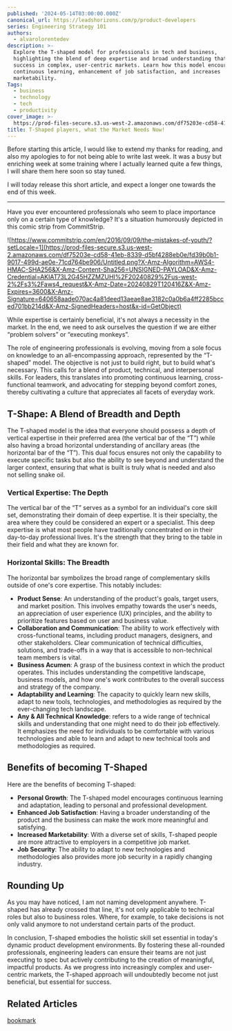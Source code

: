 ```yaml
---
published: '2024-05-14T03:00:00.000Z'
canonical_url: https://leadshorizons.com/p/product-developers
series: Engineering Strategy 101
authors:
  - alvarolorentedev
description: >-
  Explore the T-shaped model for professionals in tech and business,
  highlighting the blend of deep expertise and broad understanding that fosters
  success in complex, user-centric markets. Learn how this model encourages
  continuous learning, enhancement of job satisfaction, and increases
  marketability.
Tags:
  - business
  - technology
  - tech
  - productivity
cover_image: >-
  https://prod-files-secure.s3.us-west-2.amazonaws.com/df75203e-cd58-41eb-8339-d5bf4288eb0e/2ca7b332-0030-45ac-85c1-d5d3df157491/bearly-generated-image-NKDTDS.png?X-Amz-Algorithm=AWS4-HMAC-SHA256&X-Amz-Content-Sha256=UNSIGNED-PAYLOAD&X-Amz-Credential=AKIAT73L2G45HZZMZUHI%2F20240829%2Fus-west-2%2Fs3%2Faws4_request&X-Amz-Date=20240829T120415Z&X-Amz-Expires=3600&X-Amz-Signature=150cc07784e64bfc9d5a3db4cda41fbce4040372968e74a2bb0b78833946e556&X-Amz-SignedHeaders=host&x-id=GetObject
title: T-Shaped players, what the Market Needs Now!
---
```


Before starting this article, I would like to extend my thanks for reading, and also my apologies to for not being able to write last week. It was a busy but enriching week at some training where I actually learned quite a few things, I will share them here soon so stay tuned. 

I will today release this short article, and expect a longer one towards the end of this week.


---


Have you ever encountered professionals who seem to place importance only on a certain type of knowledge? It's a situation humorously depicted in this comic strip from CommitStrip.


![https://www.commitstrip.com/en/2016/09/09/the-mistakes-of-youth/?setLocale=1](https://prod-files-secure.s3.us-west-2.amazonaws.com/df75203e-cd58-41eb-8339-d5bf4288eb0e/fd39b0b1-9017-499d-ae0e-71cd764be906/Untitled.png?X-Amz-Algorithm=AWS4-HMAC-SHA256&X-Amz-Content-Sha256=UNSIGNED-PAYLOAD&X-Amz-Credential=AKIAT73L2G45HZZMZUHI%2F20240829%2Fus-west-2%2Fs3%2Faws4_request&X-Amz-Date=20240829T120416Z&X-Amz-Expires=3600&X-Amz-Signature=640658aade070ac4a81deed13aeae8ae3182c0a0b6a4ff2285bcced701bb214d&X-Amz-SignedHeaders=host&x-id=GetObject)


While expertise is certainly beneficial, it's not always a necessity in the market.  In the end, we need to ask ourselves the question if we are either “problem solvers” or “executing monkeys”.


The role of engineering professionals is evolving, moving from a sole focus on knowledge to an all-encompassing approach, represented by the “T-shaped” model. The objective is not just to build right, but to build what's necessary. This calls for a blend of product, technical, and interpersonal skills.
For leaders, this translates into promoting continuous learning, cross-functional teamwork, and advocating for stepping beyond comfort zones, thereby cultivating a culture that appreciates all facets of everyday work.


## T-Shape: A Blend of Breadth and Depth


The T-shaped model is the idea that everyone should possess a depth of vertical expertise in their preferred area (the vertical bar of the “T”) while also having a broad horizontal understanding of ancillary areas (the horizontal bar of the “T”). 
This dual focus ensures not only the capability to execute specific tasks but also the ability to see beyond and understand the larger context, ensuring that what is built is truly what is needed and also not selling snake oil.


### Vertical Expertise: The Depth


The vertical bar of the “T” serves as a symbol for an individual's core skill set, demonstrating their domain of deep expertise. It is their specialty, the area where they could be considered an expert or a specialist. 
This deep expertise is what most people have traditionally concentrated on in their day-to-day professional lives. It's the strength that they bring to the table in their field and what they are known for.


### Horizontal Skills: The Breadth


The horizontal bar symbolizes the broad range of complementary skills outside of one's core expertise. This notably includes:

- **Product Sense**: An understanding of the product's goals, target users, and market position. This involves empathy towards the user's needs, an appreciation of user experience (UX) principles, and the ability to prioritize features based on user and business value.
- **Collaboration and Communication**: The ability to work effectively with cross-functional teams, including product managers, designers, and other stakeholders. Clear communication of technical difficulties, solutions, and trade-offs in a way that is accessible to non-technical team members is vital.
- **Business Acumen**: A grasp of the business context in which the product operates. This includes understanding the competitive landscape, business models, and how one's work contributes to the overall success and strategy of the company.
- **Adaptability and Learning**: The capacity to quickly learn new skills, adapt to new tools, technologies, and methodologies as required by the ever-changing tech landscape.
- **Any & All Technical Knowledge**: refers to a wide range of technical skills and understanding that one might need to do their job effectively. It emphasizes the need for individuals to be comfortable with various technologies and able to learn and adapt to new technical tools and methodologies as required.

## Benefits of becoming T-Shaped


Here are the benefits of becoming T-shaped:

- **Personal Growth**: The T-shaped model encourages continuous learning and adaptation, leading to personal and professional development.
- **Enhanced Job Satisfaction**: Having a broader understanding of the product and the business can make the work more meaningful and satisfying.
- **Increased Marketability**: With a diverse set of skills, T-shaped people are more attractive to employers in a competitive job market.
- **Job Security**: The ability to adapt to new technologies and methodologies also provides more job security in a rapidly changing industry.

## Rounding Up


As you may have noticed, I am not naming development anywhere. T-shaped has already crossed that line, it's not only applicable to technical roles but also to business roles. Where, for example, to take decisions is not only valid anymore to not understand certain parts of the product.


In conclusion, T-shaped embodies the holistic skill set essential in today's dynamic product development environments. By fostering these all-rounded professionals, engineering leaders can ensure their teams are not just executing to spec but actively contributing to the creation of meaningful, impactful products. As we progress into increasingly complex and user-centric markets, the T-shaped approach will undoubtedly become not just beneficial, but essential for success.


## Related Articles


[bookmark](https://leadshorizons.com/p/the-future-of-teams-crossfunctional-and-t-shaped)


